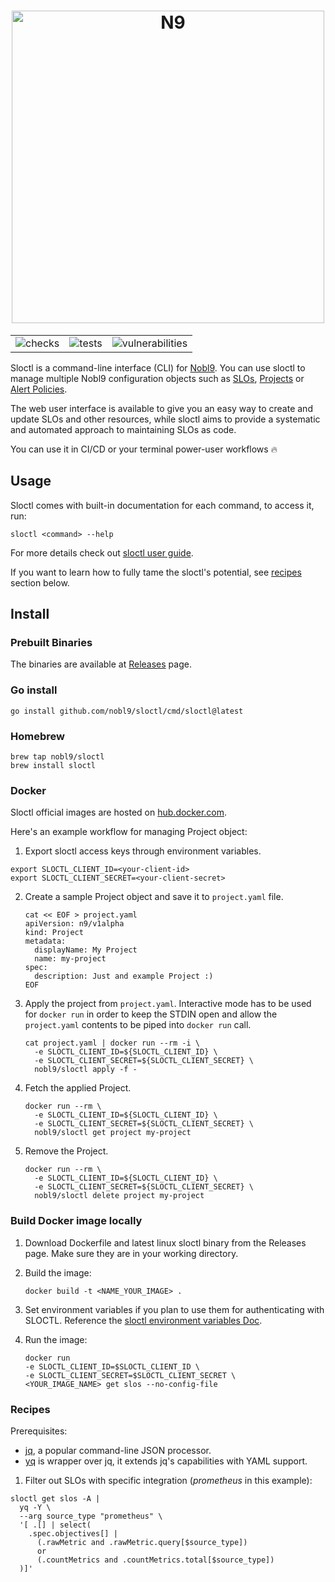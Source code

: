 <!-- markdownlint-disable line-length html -->
<h1 align="center">
   <picture>
      <source media="(prefers-color-scheme: dark)" srcset="https://github.com/nobl9/sloctl/assets/48822818/cef721c7-1394-4120-80d1-a5e6eb7c7b7e">
      <source media="(prefers-color-scheme: light)" srcset="https://github.com/nobl9/sloctl/assets/48822818/e137ac37-a299-4a24-951d-197642d31b1a">
      <img alt="N9" src="https://github.com/nobl9/sloctl/assets/48822818/e137ac37-a299-4a24-951d-197642d31b1a" width="500" />
   </picture>
</h1>

<div align="center">
  <table>
    <tr>
      <td>
        <img alt="checks" src="https://github.com/nobl9/sloctl/actions/workflows/checks.yml/badge.svg?event=push">
      </td>
      <td>
        <img alt="tests" src="https://github.com/nobl9/sloctl/actions/workflows/unit-tests.yml/badge.svg?event=push">
      </td>
      <td>
        <img alt="vulnerabilities" src="https://github.com/nobl9/sloctl/actions/workflows/vulns.yml/badge.svg?event=push">
      </td>
    </tr>
  </table>
</div>
<!-- markdownlint-enable line-length html -->

Sloctl is a command-line interface (CLI) for [Nobl9](https://www.nobl9.com/).
You can use sloctl to manage multiple Nobl9 configuration objects
such as [SLOs](https://docs.nobl9.com/getting-started/nobl9-resources/slo),
[Projects](https://docs.nobl9.com/getting-started/nobl9-resources/projects)
or [Alert Policies](https://docs.nobl9.com/getting-started/nobl9-resources/alert-policies).

The web user interface is available to give you an easy way to create
and update SLOs and other resources, while sloctl aims to provide a
systematic and automated approach to maintaining SLOs as code.

You can use it in CI/CD or your terminal power-user workflows :fire:

## Usage

Sloctl comes with built-in documentation for each command, to access it,
run:

```shell
sloctl <command> --help
```

For more details check out
[sloctl user guide](https://docs.nobl9.com/sloctl-user-guide).

If you want to learn how to fully tame the sloctl's potential, see
[recipes](#recipes) section below.

## Install

### Prebuilt Binaries

The binaries are available at
[Releases](https://github.com/nobl9/sloctl/releases/latest) page.

### Go install

```shell
go install github.com/nobl9/sloctl/cmd/sloctl@latest
```

### Homebrew

```shell
brew tap nobl9/sloctl
brew install sloctl
```

### Docker

Sloctl official images are hosted on [hub.docker.com](https://hub.docker.com/r/nobl9/sloctl).

Here's an example workflow for managing Project object:

1. Export sloctl access keys through environment variables.

```shell
export SLOCTL_CLIENT_ID=<your-client-id>
export SLOCTL_CLIENT_SECRET=<your-client-secret>
```

2. Create a sample Project object and save it to `project.yaml` file.

   ```shell
   cat << EOF > project.yaml
   apiVersion: n9/v1alpha
   kind: Project
   metadata:
     displayName: My Project
     name: my-project
   spec:
     description: Just and example Project :)
   EOF
   ```
3. Apply the project from `project.yaml`.
   Interactive mode has to be used for `docker run` in order to keep the STDIN
   open and allow the `project.yaml` contents to be piped into
   `docker run` call.

   ```shell
   cat project.yaml | docker run --rm -i \
     -e SLOCTL_CLIENT_ID=${SLOCTL_CLIENT_ID} \
     -e SLOCTL_CLIENT_SECRET=${SLOCTL_CLIENT_SECRET} \
     nobl9/sloctl apply -f -
   ```

4. Fetch the applied Project.

   ```shell
   docker run --rm \
     -e SLOCTL_CLIENT_ID=${SLOCTL_CLIENT_ID} \
     -e SLOCTL_CLIENT_SECRET=${SLOCTL_CLIENT_SECRET} \
     nobl9/sloctl get project my-project
   ```

5. Remove the Project.

   ```shell
   docker run --rm \
     -e SLOCTL_CLIENT_ID=${SLOCTL_CLIENT_ID} \
     -e SLOCTL_CLIENT_SECRET=${SLOCTL_CLIENT_SECRET} \
     nobl9/sloctl delete project my-project
   ```

### Build Docker image locally

1. Download Dockerfile and latest linux sloctl binary from the Releases page.
   Make sure they are in your working directory.
2. Build the image:

   ```shell
   docker build -t <NAME_YOUR_IMAGE> .
   ```

3. Set environment variables if you plan to use them for authenticating with SLOCTL.
   Reference the [sloctl environment variables Doc](https://docs.nobl9.com/sloctl-user-guide/#configure-sloctl-with-environmental-variables).
4. Run the image:

   ```shell
   docker run
   -e SLOCTL_CLIENT_ID=$SLOCTL_CLIENT_ID \
   -e SLOCTL_CLIENT_SECRET=$SLOCTL_CLIENT_SECRET \
   <YOUR_IMAGE_NAME> get slos --no-config-file
   ```

### Recipes

Prerequisites:

- [jq](https://github.com/jqlang/jq), a popular command-line JSON processor.
- [yq](https://github.com/kislyuk/yq) is wrapper over jq,
  it extends jq's capabilities with YAML support.

1. Filter out SLOs with specific integration (_prometheus_ in this example):

```shell
sloctl get slos -A | 
  yq -Y \
  --arg source_type "prometheus" \
  '[ .[] | select(
    .spec.objectives[] | 
      (.rawMetric and .rawMetric.query[$source_type])
      or
      (.countMetrics and .countMetrics.total[$source_type])
  )]'
```
